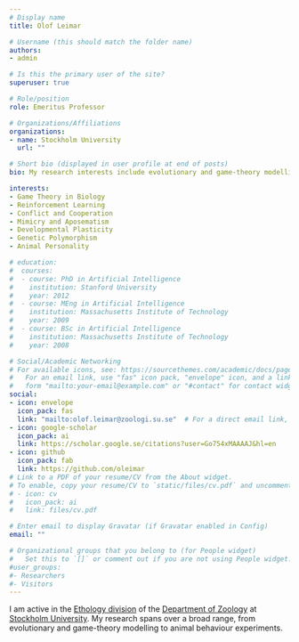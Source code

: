 ```yaml
---
# Display name
title: Olof Leimar

# Username (this should match the folder name)
authors:
- admin

# Is this the primary user of the site?
superuser: true

# Role/position
role: Emeritus Professor

# Organizations/Affiliations
organizations:
- name: Stockholm University
  url: ""

# Short bio (displayed in user profile at end of posts)
bio: My research interests include evolutionary and game-theory modelling.

interests:
- Game Theory in Biology
- Reinforcement Learning
- Conflict and Cooperation
- Mimicry and Aposematism
- Developmental Plasticity
- Genetic Polymorphism
- Animal Personality

# education:
#  courses:
#  - course: PhD in Artificial Intelligence
#    institution: Stanford University
#    year: 2012
#  - course: MEng in Artificial Intelligence
#    institution: Massachusetts Institute of Technology
#    year: 2009
#  - course: BSc in Artificial Intelligence
#    institution: Massachusetts Institute of Technology
#    year: 2008

# Social/Academic Networking
# For available icons, see: https://sourcethemes.com/academic/docs/page-builder/#icons
#   For an email link, use "fas" icon pack, "envelope" icon, and a link in the
#   form "mailto:your-email@example.com" or "#contact" for contact widget.
social:
- icon: envelope
  icon_pack: fas
  link: "mailto:olof.leimar@zoologi.su.se"  # For a direct email link, use "mailto:test@example.org".
- icon: google-scholar
  icon_pack: ai
  link: https://scholar.google.se/citations?user=Go754xMAAAAJ&hl=en
- icon: github
  icon_pack: fab
  link: https://github.com/oleimar
# Link to a PDF of your resume/CV from the About widget.
# To enable, copy your resume/CV to `static/files/cv.pdf` and uncomment the lines below.
# - icon: cv
#   icon_pack: ai
#   link: files/cv.pdf

# Enter email to display Gravatar (if Gravatar enabled in Config)
email: ""

# Organizational groups that you belong to (for People widget)
#   Set this to `[]` or comment out if you are not using People widget.
#user_groups:
#- Researchers
#- Visitors
---
```


I am active in the [Ethology division](https://www.su.se/zoologi/english/research/research-areas/ethology) of the [Department of Zoology](https://www.su.se/zoologi/english/) at [Stockholm University](https://www.su.se/english/). My research spans over a broad range, from evolutionary and game-theory modelling to animal behaviour experiments.

